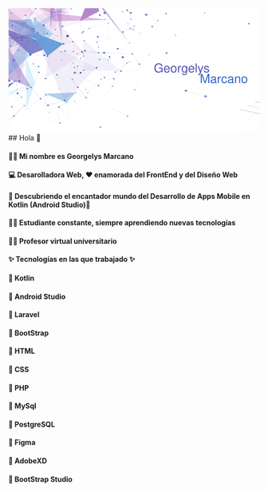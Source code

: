 
<picture>
  <source media="(prefers-color-scheme: dark)" srcset="images/bannerGithubB.png">
  <source media="(prefers-color-scheme: light)" srcset="images/bannerGithub.png">
  <img alt="Shows an illustrated sun in light mode and a moon with stars in dark mode." src="images/bannerGithub.png">
</picture>
## Hola 👋

#### 🙋‍♀️ Mi nombre es Georgelys Marcano 

#### 💻 Desarolladora Web, ❤️ enamorada del FrontEnd y del Diseño Web 

#### 📱 Descubriendo el encantador mundo del Desarrollo de Apps Mobile en Kotlin (Android Studio)🥰

#### 👩‍🎓 Estudiante constante, siempre aprendiendo nuevas tecnologías

#### 👩‍🏫 Profesor virtual universitario

#### ✨ **Tecnologías en las que trabajado** ✨
 #### :pushpin: Kotlin
 #### :pushpin: Android Studio
 #### :pushpin: Laravel
 #### :pushpin: BootStrap
 #### :pushpin: HTML
 #### :pushpin: CSS
 #### :pushpin: PHP
 #### :pushpin: MySql
 #### :pushpin: PostgreSQL
 #### :pushpin: Figma
 #### :pushpin: AdobeXD
 #### :pushpin: BootStrap Studio


<!--
**GMarcanoB/GMarcanoB** is a ✨ _special_ ✨ repository because its `README.md` (this file) appears on your GitHub profile.

Here are some ideas to get you started:

- 🔭 I’m currently working on ...
- 🌱 I’m currently learning ...
- 👯 I’m looking to collaborate on ...
- 🤔 I’m looking for help with ...
- 💬 Ask me about ...
- 📫 How to reach me: ...
- 😄 Pronouns: ...
- ⚡ Fun fact: ...
-->


[images/bannerGithub.png]: images/bannerGithub.png
